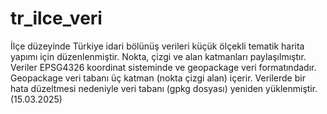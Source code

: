 # tr_ilce_veri
İlçe düzeyinde Türkiye idari bölünüş verileri küçük ölçekli tematik harita yapımı için düzenlenmiştir.
Nokta, çizgi ve alan katmanları paylaşılmıştır. 
Veriler EPSG4326 koordinat sisteminde ve geopackage veri formatındadır.
Geopackage veri tabanı üç katman (nokta çizgi alan) içerir. 
Verilerde bir hata düzeltmesi nedeniyle veri tabanı (gpkg dosyası) yeniden yüklenmiştir. (15.03.2025)
